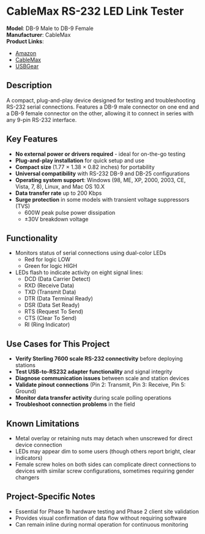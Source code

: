# CableMax RS-232 LED Link Tester

**Model**: DB-9 Male to DB-9 Female  
**Manufacturer**: CableMax  
**Product Links**: 
- [Amazon](https://www.amazon.com/CableMax-RS-232-link-Tester-Female/dp/B004OT995U)
- [CableMax](https://cablemax.com/db9-ters)
- [USBGear](https://www.usbgear.com/db9-ters.html)

## Description
A compact, plug-and-play device designed for testing and troubleshooting RS-232 serial connections. Features a DB-9 male connector on one end and a DB-9 female connector on the other, allowing it to connect in series with any 9-pin RS-232 interface.

## Key Features
- **No external power or drivers required** - ideal for on-the-go testing
- **Plug-and-play installation** for quick setup and use
- **Compact size** (1.77 × 1.38 × 0.82 inches) for portability
- **Universal compatibility** with RS-232 DB-9 and DB-25 configurations
- **Operating system support**: Windows (98, ME, XP, 2000, 2003, CE, Vista, 7, 8), Linux, and Mac OS 10.X
- **Data transfer rate** up to 200 Kbps
- **Surge protection** in some models with transient voltage suppressors (TVS)
  - 600W peak pulse power dissipation
  - ±30V breakdown voltage

## Functionality
- Monitors status of serial connections using dual-color LEDs
  - Red for logic LOW
  - Green for logic HIGH
- LEDs flash to indicate activity on eight signal lines:
  - DCD (Data Carrier Detect)
  - RXD (Receive Data)
  - TXD (Transmit Data)
  - DTR (Data Terminal Ready)
  - DSR (Data Set Ready)
  - RTS (Request To Send)
  - CTS (Clear To Send)
  - RI (Ring Indicator)

## Use Cases for This Project
- **Verify Sterling 7600 scale RS-232 connectivity** before deploying stations
- **Test USB-to-RS232 adapter functionality** and signal integrity
- **Diagnose communication issues** between scale and station devices
- **Validate pinout connections** (Pin 2: Transmit, Pin 3: Receive, Pin 5: Ground)
- **Monitor data transfer activity** during scale polling operations
- **Troubleshoot connection problems** in the field

## Known Limitations
- Metal overlay or retaining nuts may detach when unscrewed for direct device connection
- LEDs may appear dim to some users (though others report bright, clear indicators)
- Female screw holes on both sides can complicate direct connections to devices with similar screw configurations, sometimes requiring gender changers

## Project-Specific Notes
- Essential for Phase 1b hardware testing and Phase 2 client site validation
- Provides visual confirmation of data flow without requiring software
- Can remain inline during normal operation for continuous monitoring